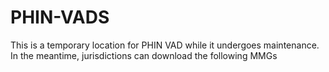 # PHIN-VADS

This is a temporary location for PHIN VAD while it undergoes maintenance. In the meantime, jurisdictions can download the following MMGs
